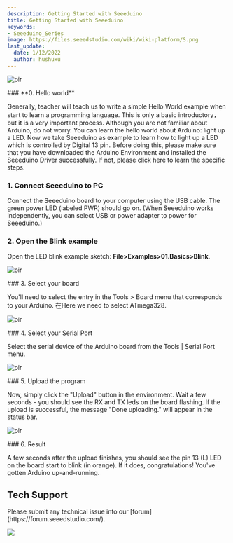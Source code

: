 ```yaml
---
description: Getting Started with Seeeduino
title: Getting Started with Seeeduino
keywords:
- Seeeduino_Series
image: https://files.seeedstudio.com/wiki/wiki-platform/S.png
last_update:
  date: 1/12/2022
  author: hushuxu
---
```

<p style={{textAlign: 'center'}}><img src="https://files.seeedstudio.com/wiki/Getting_Started_with_Seeeduino/img/Hello_world.jpg" alt="pir" width={600} height="auto" /></p>
###  **0. Hello world**

Generally, teacher will teach us to write a simple Hello World example when start to learn a programming language. This is only a basic introductory，but it is a very important process. Although you are not familiar about Arduino, do not worry. You can learn the hello world about Arduino: light up a LED.
Now we take Seeeduino as example to learn how to light up a LED which is controlled by Digital 13 pin.  Before doing this, please make sure that you have downloaded the Arduino Environment and installed the Seeeduino Driver successfully. If not, please click here to learn the specific steps.

###   1. Connect Seeeduino to PC

Connect the Seeeduino board to your computer using the USB cable. The green power LED (labeled PWR) should go on.
(When Seeeduino works independently, you can select USB or power adapter to power for Seeeduino.)

###   2. Open the Blink example

Open the LED blink example sketch: **File&gt;Examples&gt;01.Basics&gt;Blink**.


<p style={{textAlign: 'center'}}><img src="https://files.seeedstudio.com/wiki/Getting_Started_with_Seeeduino/img/Getting_Started1.png" alt="pir" width={600} height="auto" /></p>
###   3. Select your board

You'll need to select the entry in the Tools &gt; Board menu that corresponds to your Arduino. 在Here we need to select ATmega328.


<p style={{textAlign: 'center'}}><img src="https://files.seeedstudio.com/wiki/Getting_Started_with_Seeeduino/img/Getting_Started2.png" alt="pir" width={600} height="auto" /></p>
###   4. Select your Serial Port

Select the serial device of the Arduino board from the Tools | Serial Port menu.


<p style={{textAlign: 'center'}}><img src="https://files.seeedstudio.com/wiki/Getting_Started_with_Seeeduino/img/Getting_Started3.png" alt="pir" width={600} height="auto" /></p>
###   5. Upload the program

Now, simply click the "Upload" button in the environment. Wait a few seconds - you should see the RX and TX leds on the board flashing. If the upload is successful, the message "Done uploading." will appear in the status bar.


<p style={{textAlign: 'center'}}><img src="https://files.seeedstudio.com/wiki/Getting_Started_with_Seeeduino/img/Getting_Started4.png" alt="pir" width={600} height="auto" /></p>
###   6. Result

A few seconds after the upload finishes, you should see the pin 13 (L) LED on the board start to blink (in orange). If it does, congratulations! You've gotten Arduino up-and-running.

## Tech Support
<div>
  Please submit any technical issue into our [forum](https://forum.seeedstudio.com/). <br /><p style={{textAlign: 'center'}}><a href="https://www.seeedstudio.com/act-4.html?utm_source=wiki&utm_medium=wikibanner&utm_campaign=newproducts" target="_blank"><img src="https://files.seeedstudio.com/wiki/Wiki_Banner/new_product.jpg" /></a></p>
</div>
